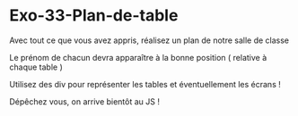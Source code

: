 # Exo-33-Plan-de-table

Avec tout ce que vous avez appris, réalisez un plan de notre salle de classe

Le prénom de chacun devra apparaître à la bonne position ( relative à chaque table )

Utilisez des div pour représenter les tables et éventuellement les écrans !

Dépêchez vous, on arrive bientôt au JS !

